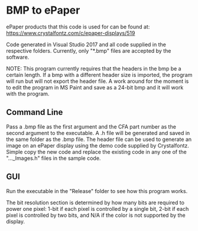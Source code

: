 # BMP to ePaper

ePaper products that this code is used for can be found at:
https://www.crystalfontz.com/c/epaper-displays/519

Code generated in Visual Studio 2017 and all code supplied in the respective folders. Currently, only "*.bmp" files are accepted by the software.

NOTE: This program currently requires that the headers in the bmp be a certain length. If a bmp with a different header size is imported, the program will run but will not export the header file. A work around for the moment is to edit the program in MS Paint and save as a 24-bit bmp and it will work with the program.

## Command Line
Pass a .bmp file as the first argument and the CFA part number as the second argument to the executable.
A .h file will be generated and saved in the same folder as the .bmp file. The header file can be used to generate an image on an ePaper display using the demo code supplied by Crystalfontz. Simple copy the new code and replace the existing code in any one of the "..._Images.h" files in the sample code.

## GUI
Run the executable in the "Release" folder to see how this program works.

The bit resolution section is determined by how many bits are required to power one pixel: 1-bit if each pixel is controlled by a single bit, 2-bit if each pixel is controlled by two bits, and N/A if the color is not supported by the display.
